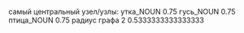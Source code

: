 самый центральный узел/узлы:
утка_NOUN 0.75
гусь_NOUN 0.75
птица_NOUN 0.75
радиус графа
2
0.5333333333333333
